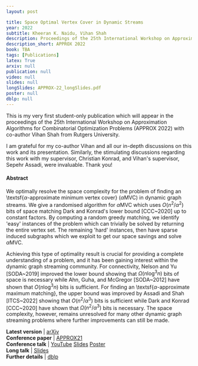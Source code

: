 ```yaml
---
layout: post

title: Space Optimal Vertex Cover in Dynamic Streams
year: 2022
subtitle: Kheeran K. Naidu, Vihan Shah
description: Proceedings of the 25th International Workshop on Approximation Algorithms for Combinatorial Optimization Problems
description_short: APPROX 2022
book: TBA
tags: [Publications]
latex: True
arxiv: null
publication: null
video: null
slides: null
longSlides: APPROX-22_longSlides.pdf
poster: null
dblp: null
---
```


This is my very first student-only publication which will appear in the proceedings of the 25th International Workshop on Approximation Algorithms for Combinatorial Optimization Problems (APPROX 2022) with co-author Vihan Shah from Rutgers University. 

I am grateful for my co-author Vihan and all our in-depth discussions on this work and its presentation. Similarly, the stimulating discussions regarding this work with my supervisor, Christian Konrad, and Vihan's supervisor, Sepehr Assadi, were invaluable. Thank you!

#### Abstract

We optimally resolve the space complexity for the problem of finding an \textsf{$\alpha$-approximate minimum vertex cover} ($\alpha\textsf{MVC}$) in dynamic graph streams. We give a randomised algorithm for $\alpha\textsf{MVC}$ which uses $O(n^2/\alpha^2)$ bits of space matching Dark and Konrad's lower bound [CCC~2020] up to constant factors.
By computing a random greedy matching, we identify 'easy' instances of the problem which can trivially be solved by returning the entire vertex set. The remaining 'hard' instances, then have sparse induced subgraphs which we exploit to get our space savings and solve $\alpha\textsf{MVC}$.

Achieving this type of optimality result is crucial for providing a complete understanding of a problem, and it has been gaining interest within the dynamic graph streaming community.
For connectivity, Nelson and Yu [SODA~2019] improved the lower bound showing that $\Omega(n \log^3 n)$ bits of space is necessary while Ahn, Guha, and McGregor [SODA~2012] have shown that $O(n \log^3 n)$ bits is sufficient. 
For finding an \textsf{$\alpha$-approximate maximum matching}, the upper bound was improved by Assadi and Shah [ITCS~2022] showing that $O(n^2/\alpha^3)$ bits is sufficient while Dark and Konrad [CCC~2020] have shown that $\Omega(n^2/\alpha^3)$ bits is necessary. The space complexity, however, remains unresolved for many other dynamic graph streaming problems where further improvements can still be made.


<div class="page-tag" style="padding-right: 30px;">
    <span id="Attachments"><strong>Latest version</strong> | </span>
    <a href="{{ page.arxiv }}" target="_blank" class="tag">arXiv</a>
</div>
<div class="page-tag" style="padding-right: 30px;">
    <span id="Attachments"><strong>Conference paper</strong> | </span>
    <a href="{{ page.publication }}" target="_blank" class="tag">APPROX21</a>
</div>
<div class="page-tag" style="padding-right: 30px;">
    <span id="Attachments"><strong>Conference talk</strong> | </span>
    <a href="{{ page.video }}" target="_blank" class="tag">YouTube</a>
    <a href="{{site.baseurl}}/assets/attachments/{{ page.slides }}" target="_blank" class="tag">Slides</a>
    <a href="{{site.baseurl}}/assets/attachments/{{ page.poster }}" target="_blank" class="tag">Poster</a>
</div>
<div class="page-tag" style="padding-right: 30px;">
    <span id="Attachments"><strong>Long talk</strong> | </span>
    <a href="{{site.baseurl}}/assets/attachments/{{ page.longSlides }}" target="_blank" class="tag">Slides</a>
</div>
<div class="page-tag" style="padding-right: 30px;">
    <span id="Attachments"><strong>Further details</strong> | </span>
    <a href="{{ page.dblp }}" target="_blank" class="tag">dblp</a>
</div>